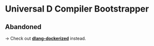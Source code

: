 # Universal D Compiler Bootstrapper

## Abandoned

→ Check out **[dlang-dockerized](https://github.com/dlang-dockerized/packaging)** instead.
